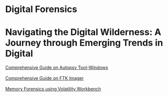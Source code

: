 # Digital Forensics
#
# Navigating the Digital Wilderness: A Journey through Emerging Trends in Digital

[Comprehensive Guide on Autopsy Tool-Windows](https://www.hackingarticles.in/comprehensive-guide-on-autopsy-tool-windows/)
<br></br>
[Comprehensive Guide on FTK Imager](https://www.hackingarticles.in/comprehensive-guide-on-ftk-imager/)
<br></br>
[Memory Forensics using Volatility Workbench](https://www.hackingarticles.in/memory-forensics-using-volatility-workbench/)
<br></br>
[]()
<br></br>
[]()
<br></br>
[]()
<br></br>
[]()
<br></br>
[]()
<br></br>
[]()
<br></br>
[]()
<br></br>
[]()
<br></br>
[]()
<br></br>
[]()
<br></br>

